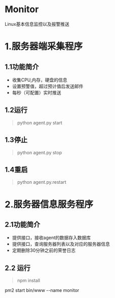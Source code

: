 # Monitor
Linux基本信息监控以及报警推送

# 1.服务器端采集程序
## 1.1功能简介
* 收集CPU,内存，硬盘的信息
* 设置预警值，超过预计值后发送邮件
* 每秒（可配置）实时推送

## 1.2运行
> python agent.py start

## 1.3停止
> python agent.py stop

## 1.4重启
> python agent.py.restart

# 2.服务器信息服务程序
## 2.1功能简介
* 提供接口，接收agent的数据存入数据库
* 提供接口，查询服务器列表以及对应的服务器信息
* 定期删除30分钟之前的荣誉日志

## 2.2 运行
> npm install

  pm2 start bin/www --name monitor
